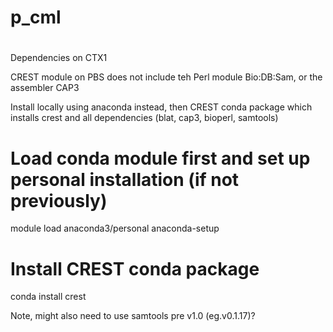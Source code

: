 # p_cml

#
#
#

Dependencies on CTX1

CREST module on PBS does not include teh Perl module Bio:DB:Sam, or the assembler CAP3

Install locally using anaconda instead, then CREST conda package which installs crest and all dependencies (blat, cap3, bioperl, samtools) 

# Load conda module first and set up personal installation (if not previously)
module load anaconda3/personal
anaconda-setup

# Install CREST conda package
conda install crest 

Note, might also need to use samtools pre v1.0 (eg.v0.1.17)?
